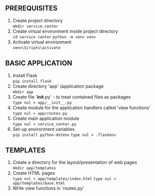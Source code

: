 ## PREREQUISITES
1. Create project directory</br>
    ```mkdir service_center```
2. Create virtual environment inside project directory</br>
    ```cd service center```
    ```python -m venv venv```
3. Activate virtual environment</br>
    ```venv\Scripts\activate```

## BASIC APPLICATION
1. Install Flask</br>
    ```pip install flask```
2. Create directory 'app' (application package</br>
    ```mkdir app```
3. Create file '__init__.py' - to treat contained files as packages</br>
    ```type nul > app/__init__.py```
4. Create module for the application handlers called 'view functions'</br>
    ```type nul > app/routes.py```
5. Create main application module</br>
    ```type nul > service_center.py```
6. Set-up environment variables</br>
    ```pip install python-dotenv```
    ```type nul > .flaskenv```

## TEMPLATES
1. Create a directory for the layout/presentation of web pages</br>
    ```mkdir app/templates```
2. Create HTML pages</br>
    ```type nul > app/templates/index.html```
    ```type nul > app/templates/base.html```
3. Write view functions in 'routes.py'</br>
    